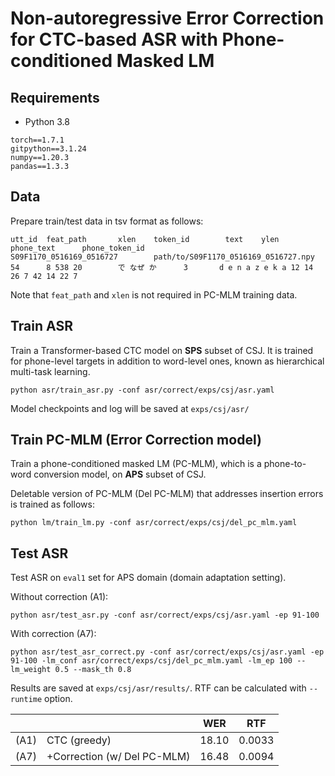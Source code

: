 # Non-autoregressive Error Correction for CTC-based ASR with Phone-conditioned Masked LM

## Requirements

* Python 3.8

```
torch==1.7.1
gitpython==3.1.24
numpy==1.20.3
pandas==1.3.3
```

## Data
Prepare train/test data in tsv format as follows:
```
utt_id  feat_path       xlen    token_id        text    ylen    phone_text      phone_token_id
S09F1170_0516169_0516727        path/to/S09F1170_0516169_0516727.npy 54      8 538 20        で なぜ か      3       d e n a z e k a 12 14 26 7 42 14 22 7
```
Note that `feat_path` and `xlen` is not required in PC-MLM training data.

## Train ASR
Train a Transformer-based CTC model on **SPS** subset of CSJ. It is trained for phone-level targets in addition to word-level ones, known as hierarchical multi-task learning.

```
python asr/train_asr.py -conf asr/correct/exps/csj/asr.yaml
```

Model checkpoints and log will be saved at `exps/csj/asr/`

## Train PC-MLM (Error Correction model)
Train a phone-conditioned masked LM (PC-MLM), which is a phone-to-word conversion model, on **APS** subset of CSJ.

Deletable version of PC-MLM (Del PC-MLM) that addresses insertion errors is trained as follows:
```
python lm/train_lm.py -conf asr/correct/exps/csj/del_pc_mlm.yaml
```

## Test ASR
Test ASR on `eval1` set for APS domain (domain adaptation setting).

Without correction (A1):
```
python asr/test_asr.py -conf asr/correct/exps/csj/asr.yaml -ep 91-100
```

With correction (A7):
```
python asr/test_asr_correct.py -conf asr/correct/exps/csj/asr.yaml -ep 91-100 -lm_conf asr/correct/exps/csj/del_pc_mlm.yaml -lm_ep 100 --lm_weight 0.5 --mask_th 0.8
```

Results are saved at `exps/csj/asr/results/`.
RTF can be calculated with `--runtime` option.

|  |  | WER | RTF |
|:---:|:---|:---:|:---:|
| (A1) | CTC (greedy) | 18.10 | 0.0033 |
| (A7) | +Correction (w/ Del PC-MLM) | 16.48 | 0.0094 |
